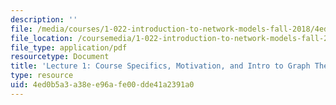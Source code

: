 ```yaml
---
description: ''
file: /media/courses/1-022-introduction-to-network-models-fall-2018/4ed0b5a3a38ee96afe00dde41a2391a0_MIT1_022F18_lec1.pdf
file_location: /coursemedia/1-022-introduction-to-network-models-fall-2018/4ed0b5a3a38ee96afe00dde41a2391a0_MIT1_022F18_lec1.pdf
file_type: application/pdf
resourcetype: Document
title: 'Lecture 1: Course Specifics, Motivation, and Intro to Graph Theory'
type: resource
uid: 4ed0b5a3-a38e-e96a-fe00-dde41a2391a0
---
```

